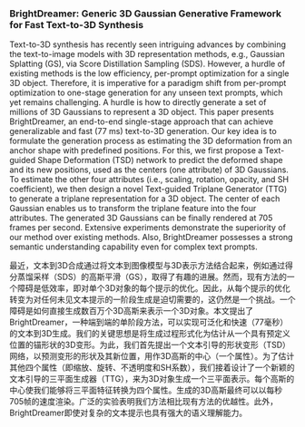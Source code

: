 ### BrightDreamer: Generic 3D Gaussian Generative Framework for Fast Text-to-3D Synthesis

Text-to-3D synthesis has recently seen intriguing advances by combining the text-to-image models with 3D representation methods, e.g., Gaussian Splatting (GS), via Score Distillation Sampling (SDS). However, a hurdle of existing methods is the low efficiency, per-prompt optimization for a single 3D object. Therefore, it is imperative for a paradigm shift from per-prompt optimization to one-stage generation for any unseen text prompts, which yet remains challenging. A hurdle is how to directly generate a set of millions of 3D Gaussians to represent a 3D object. This paper presents BrightDreamer, an end-to-end single-stage approach that can achieve generalizable and fast (77 ms) text-to-3D generation. Our key idea is to formulate the generation process as estimating the 3D deformation from an anchor shape with predefined positions. For this, we first propose a Text-guided Shape Deformation (TSD) network to predict the deformed shape and its new positions, used as the centers (one attribute) of 3D Gaussians. To estimate the other four attributes (i.e., scaling, rotation, opacity, and SH coefficient), we then design a novel Text-guided Triplane Generator (TTG) to generate a triplane representation for a 3D object. The center of each Gaussian enables us to transform the triplane feature into the four attributes. The generated 3D Gaussians can be finally rendered at 705 frames per second. Extensive experiments demonstrate the superiority of our method over existing methods. Also, BrightDreamer possesses a strong semantic understanding capability even for complex text prompts.

最近，文本到3D合成通过将文本到图像模型与3D表示方法结合起来，例如通过得分蒸馏采样（SDS）的高斯平滑（GS），取得了有趣的进展。然而，现有方法的一个障碍是低效率，即对单个3D对象的每个提示的优化。因此，从每个提示的优化转变为对任何未见文本提示的一阶段生成是迫切需要的，这仍然是一个挑战。一个障碍是如何直接生成数百万个3D高斯来表示一个3D对象。本文提出了BrightDreamer，一种端到端的单阶段方法，可以实现可泛化和快速（77毫秒）的文本到3D生成。我们的关键思想是将生成过程形式化为估计从一个具有预定义位置的锚形状的3D变形。为此，我们首先提出一个文本引导的形状变形（TSD）网络，以预测变形的形状及其新位置，用作3D高斯的中心（一个属性）。为了估计其他四个属性（即缩放、旋转、不透明度和SH系数），我们接着设计了一个新颖的文本引导的三平面生成器（TTG），来为3D对象生成一个三平面表示。每个高斯的中心使我们能够将三平面特征转换为四个属性。生成的3D高斯最终可以以每秒705帧的速度渲染。广泛的实验表明我们方法相比现有方法的优越性。此外，BrightDreamer即使对复杂的文本提示也具有强大的语义理解能力。

